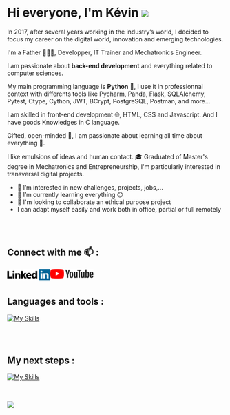 # Hi everyone, I'm Kévin <img src="https://media.giphy.com/media/hvRJCLFzcasrR4ia7z/giphy.gif" width="50px">

In 2017, after several years working in the industry’s world, I decided to focus my career on the digital world, innovation and emerging technologies.

I'm a Father 👨‍👧‍👦, Developper, IT Trainer and Mechatronics Engineer.

I am passionate about **back-end development** and everything related to computer sciences.

My main programming language is **Python** 🐍, I use it in professionnal context with differents tools like Pycharm, Panda, Flask, SQLAlchemy, Pytest, Ctype, Cython, JWT, BCrypt, PostgreSQL, Postman, and more...

I am skilled in front-end development 🌐, HTML, CSS and Javascript. And I have goods Knowledges in C language.

Gifted, open-minded 🧠, I am passionate about learning all time about everything 📖. 

I like emulsions of ideas and human contact.
🎓 Graduated of Master's degree in Mechatronics and Entrepreneurship, I'm particularly interested in transversal digital projects.

- 👀 I’m interested in new challenges, projects, jobs,...
- 🌱 I’m currently learning everything 😊
- 💞️ I'm looking to collaborate an ethical purpose project
- I can adapt myself easily and work both in office, partial or full remotely

<br>
<br>

## Connect with me 📫 :
[<img align="left" alt="Kevin | Linkedin" width="100" src="https://github.com/kevinbdx35/Logos/blob/main/svg/linkedin.svg" />][linkedin]
[<img align="left" alt="Kevin | Youtube" width="100" src="https://github.com/kevinbdx35/Logos/blob/main/svg/youtube-6.svg" />][youtube]

<br>
<br>

## Languages and tools :
[![My Skills](https://skillicons.dev/icons?i=js,html,css,nodejs,react,sass,py,postgres,sqlite,ansible,c,wordpress,vscode,bash,git,linux,md,blender,figma,ai&perline=10)](https://skillicons.dev)
 
<br>
<br>

## My next steps :
[![My Skills](https://skillicons.dev/icons?i=docker,rust,vim,neovim,go&perline=10)](https://skillicons.dev)

<br>
<br>

<img src="https://github-readme-stats.vercel.app/api/top-langs?username=kevinbdx35&layout=compact"/>

[website]:https://kevinbdx35.github.io/kevinb/
[youtube]: https://youtube.com
[linkedin]: https://www.linkedin.com/in/kbdx35/
